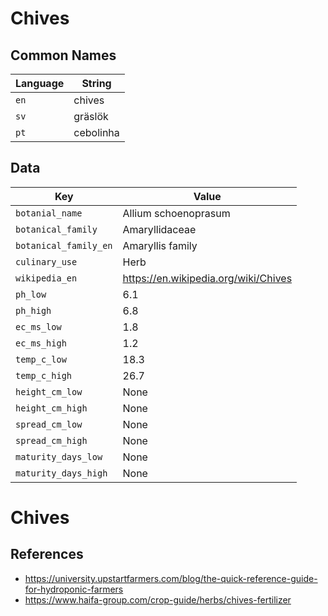 # Chives

## Common Names

Language|String
-|-
`en`|chives
`sv`|gräslök
`pt`|cebolinha


## Data

Key|Value
-|-
`botanial_name`|Allium schoenoprasum
`botanical_family`|Amaryllidaceae
`botanical_family_en`|Amaryllis family
`culinary_use`|Herb
`wikipedia_en`|https://en.wikipedia.org/wiki/Chives
`ph_low`|6.1
`ph_high`|6.8
`ec_ms_low`|1.8
`ec_ms_high`|1.2
`temp_c_low`|18.3
`temp_c_high`|26.7
`height_cm_low`|None
`height_cm_high`|None
`spread_cm_low`|None
`spread_cm_high`|None
`maturity_days_low`|None
`maturity_days_high`|None


# Chives

## References

* https://university.upstartfarmers.com/blog/the-quick-reference-guide-for-hydroponic-farmers
* https://www.haifa-group.com/crop-guide/herbs/chives-fertilizer
